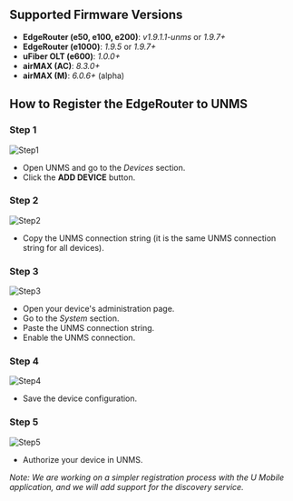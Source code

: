 ## Supported Firmware Versions

* **EdgeRouter (e50, e100, e200)**: _v1.9.1.1-unms_ or _1.9.7+_
* **EdgeRouter (e1000)**: _1.9.5_ or _1.9.7+_
* **uFiber OLT (e600)**: _1.0.0+_
* **airMAX (AC)**: _8.3.0+_
* **airMAX (M)**: _6.0.6+_ (alpha)

## How to Register the EdgeRouter to UNMS

### Step 1
![Step1](https://github.com/Ubiquiti-App/UNMS/blob/master/doc/register/step1.png)
* Open UNMS and go to the _Devices_ section.
* Click the **ADD DEVICE** button.

### Step 2
![Step2](https://github.com/Ubiquiti-App/UNMS/blob/master/doc/register/step2.png)
* Copy the UNMS connection string (it is the same UNMS connection string for all devices).

### Step 3
![Step3](https://github.com/Ubiquiti-App/UNMS/blob/master/doc/register/step3.png)
* Open your device's administration page.
* Go to the _System_ section.
* Paste the UNMS connection string.
* Enable the UNMS connection.

### Step 4
![Step4](https://github.com/Ubiquiti-App/UNMS/blob/master/doc/register/step4.png)
* Save the device configuration.

### Step 5
![Step5](https://github.com/Ubiquiti-App/UNMS/blob/master/doc/register/step5.png)
* Authorize your device in UNMS.

_Note: We are working on a simpler registration process with the U Mobile application, and we will add support for the discovery service._